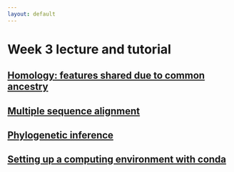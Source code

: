 ```yaml
---
layout: default
---
```

# Week 3 lecture and tutorial

## <ins>**Homology: features shared due to common ancestry**<ins>

## <ins>**Multiple sequence alignment**<ins>

## <ins>**Phylogenetic inference**<ins>

## <ins>**Setting up a computing environment with conda**<ins>

